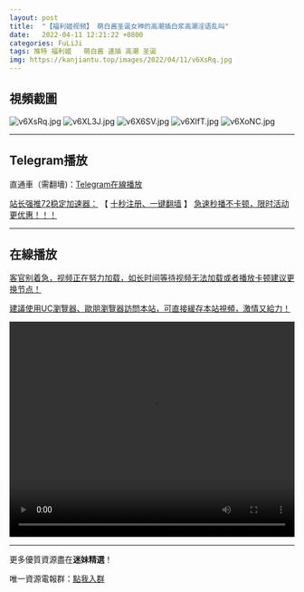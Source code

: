 ```yaml
---
layout: post
title:  "【福利姬视频】 萌白酱圣诞女神的高潮插白浆高潮淫语乱叫"
date:   2022-04-11 12:21:22 +0800
categories: FuLiJi
tags: 推特 福利姬   萌白酱 速插 高潮 圣诞
img: https://kanjiantu.top/images/2022/04/11/v6XsRq.jpg
---
```



## 視頻截圖

![v6XsRq.jpg](https://kanjiantu.top/images/2022/04/11/v6XsRq.jpg)
![v6XL3J.jpg](https://kanjiantu.top/images/2022/04/11/v6XL3J.jpg)
![v6X6SV.jpg](https://kanjiantu.top/images/2022/04/11/v6X6SV.jpg)
![v6XlfT.jpg](https://kanjiantu.top/images/2022/04/11/v6XlfT.jpg)
![v6XoNC.jpg](https://kanjiantu.top/images/2022/04/11/v6XoNC.jpg)

* * *
## Telegram播放

直通車（需翻墻)：[Telegram在線播放](https://t.me/mimeijingxuan/602)

<u>站长强推72稳定加速器：</u> 【 [十秒注册、一键翻墙](https://72vpn.xyz/#/register?code=mimei) 】
<u>  急速秒播不卡顿，限时活动更优惠！！！</u>
* * *
## 在線播放
<u>客官别着急，视频正在努力加载，如长时间等待视频无法加载或者播放卡顿建议更换节点！</u>

<u>建議使用UC瀏覽器、歐朋瀏覽器訪問本站，可直接緩存本站視頻，激情又給力！</u>
<center><video src="https://cdn.publer.io/uploads/videos/62518c0fdb27973e6042cb96/98947c702fba87b167906ef33bddb7ea.mp4" width="100%" height="380px" controls="controls"></video></center>

* * *
更多優質資源盡在**迷妹精選**！

唯一資源電報群：[點我入群](https://t.me/mimeijingxuan)


